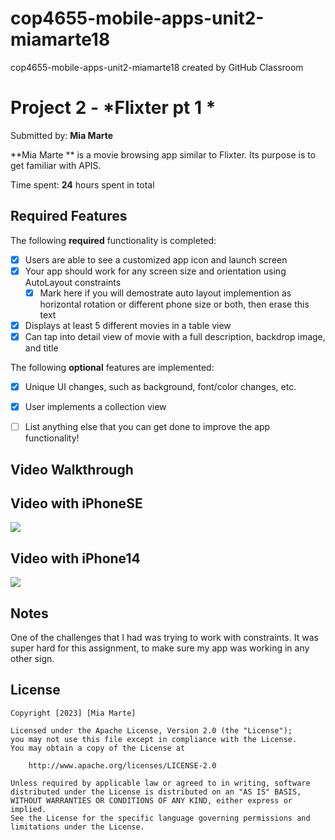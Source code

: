 # cop4655-mobile-apps-unit2-miamarte18
cop4655-mobile-apps-unit2-miamarte18 created by GitHub Classroom

# Project 2 - *Flixter pt 1 *

Submitted by: **Mia Marte**

**Mia Marte ** is a movie browsing app similar to Flixter. Its purpose is to get familiar
with APIS. 

Time spent: **24** hours spent in total

## Required Features

The following **required** functionality is completed:

- [X] Users are able to see a customized app icon and launch screen
- [X] Your app should work for any screen size and orientation using AutoLayout constraints
  - [X] Mark here if you will demostrate auto layout implemention as horizontal rotation or different phone size or both, then erase this text
- [X] Displays at least 5 different movies in a table view
- [X] Can tap into detail view of movie with a full description, backdrop image, and title
 
The following **optional** features are implemented:

- [X] Unique UI changes, such as background, font/color changes, etc.
- [X] User implements a collection view

- [ ] List anything else that you can get done to improve the app functionality!

## Video Walkthrough

## Video with iPhoneSE 
<div>
    <a href="https://www.loom.com/share/ee4644cedcf24252bfeef41cf3ebbe32">
    </a>
    <a href="https://www.loom.com/share/ee4644cedcf24252bfeef41cf3ebbe32">
      <img style="max-width:300px;" src="https://cdn.loom.com/sessions/thumbnails/ee4644cedcf24252bfeef41cf3ebbe32-with-play.gif">
    </a>
  </div>

## Video with iPhone14 
<div>
    <a href="https://www.loom.com/share/0b92c1d26e644267a19d85650a81adf3">
    </a>
    <a href="https://www.loom.com/share/0b92c1d26e644267a19d85650a81adf3">
      <img style="max-width:300px;" src="null">
    </a>
  </div>

## Notes

One of the challenges that I had was trying to work with constraints. 
It was super hard for this assignment, to make sure my app was working
in any other sign. 

## License

    Copyright [2023] [Mia Marte]

    Licensed under the Apache License, Version 2.0 (the "License");
    you may not use this file except in compliance with the License.
    You may obtain a copy of the License at

        http://www.apache.org/licenses/LICENSE-2.0

    Unless required by applicable law or agreed to in writing, software
    distributed under the License is distributed on an "AS IS" BASIS,
    WITHOUT WARRANTIES OR CONDITIONS OF ANY KIND, either express or implied.
    See the License for the specific language governing permissions and
    limitations under the License.
